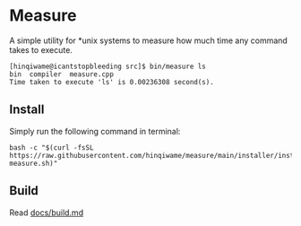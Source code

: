 # Measure
A simple utility for *unix systems to measure how much time any command takes to execute.
```
[hinqiwame@icantstopbleeding src]$ bin/measure ls
bin  compiler  measure.cpp
Time taken to execute 'ls' is 0.00236308 second(s).
```

## Install
Simply run the following command in terminal:
```
bash -c "$(curl -fsSL https://raw.githubusercontent.com/hinqiwame/measure/main/installer/install-measure.sh)"
```

## Build
Read [docs/build.md](https://github.com/hinqiwame/measure/blob/main/docs/build.md)
